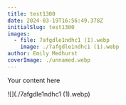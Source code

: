 ```yaml
---
title: test1300
date: 2024-03-19T16:56:49.378Z
initialSlug: test1300
images:
  - file: 7afgdle1ndhc1 (1).webp
    image: ./7afgdle1ndhc1 (1).webp
author: Emily Medhurst
coverImage: ./unnamed.webp
---
```

Your content here

![](./7afgdle1ndhc1 (1).webp)
